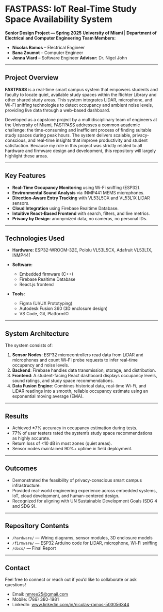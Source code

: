# FASTPASS: IoT Real-Time Study Space Availability System 

**Senior Design Project — Spring 2025**
**University of Miami | Department of Electrical and Computer Engineering**
**Team Members:**

* **Nicolas Ramos** – Electrical Engineer
* **Bana Zoumot** – Computer Engineer
* **Jenna Viard** – Software Engineer
  **Advisor:** Dr. Nigel John

---

## Project Overview

**FASTPASS** is a real-time smart campus system that empowers students and faculty to locate quiet, available study spaces within the Richter Library and other shared study areas. This system integrates LiDAR, microphone, and Wi-Fi sniffing technologies to detect occupancy and ambient noise levels, providing live data through a web-based dashboard.

Developed as a capstone project by a multidisciplinary team of engineers at the University of Miami, FASTPASS addresses a common academic challenge: the time-consuming and inefficient process of finding suitable study spaces during peak hours. The system delivers scalable, privacy-conscious, and real-time insights that improve productivity and student satisfaction. Because my role in this project was strictly related to all hardware and firmware design and development, this repository will largely highlight these areas.

---

## Key Features

* **Real-Time Occupancy Monitoring** using Wi-Fi sniffing (ESP32).
* **Environmental Sound Analysis** via INMP441 MEMS microphones.
* **Direction-Aware Entry Tracking** with VL53L5CX and VL53L1X LiDAR sensors.
* **Cloud Integration** using Firebase Realtime Database.
* **Intuitive React-Based Frontend** with search, filters, and live metrics.
* **Privacy by Design**: anonymized data, no cameras, no personal IDs.

---

## Technologies Used

* **Hardware:** ESP32-WROOM-32E, Pololu VL53L5CX, Adafruit VL53L1X, INMP441

* **Software:**

  * Embedded firmware (C++)
  * Firebase Realtime Database
  * React.js frontend
    
* **Tools:**

  * Figma (UI/UX Prototyping)
  * Autodesk Fusion 360 (3D enclosure design)
  * VS Code, Git, PlatformIO

---

## System Architecture

The system consists of:

1. **Sensor Nodes**: ESP32 microcontrollers read data from LiDAR and microphones and count Wi-Fi probe requests to infer real-time occupancy and noise levels.
2. **Backend**: Firebase handles data transmission, storage, and distribution.
3. **Frontend**: A student-facing React dashboard displays occupancy levels, sound ratings, and study space recommendations.
4. **Data Fusion Engine**: Combines historical data, real-time Wi-Fi, and LiDAR readings into a smooth, reliable occupancy estimate using an exponential moving average (EMA).

---

## Results

* Achieved ±7% accuracy in occupancy estimation during tests.
* 77% of user testers rated the system’s study space recommendations as highly accurate.
* Return loss of <10 dB in most zones (quiet areas).
* Sensor nodes maintained 90%+ uptime in field deployment.

---

## Outcomes

* Demonstrated the feasibility of privacy-conscious smart campus infrastructure.
* Provided real-world engineering experience across embedded systems, IoT, cloud development, and human-centered design.
* Recognized for aligning with UN Sustainable Development Goals (SDG 4 and SDG 9).

---

## Repository Contents

* `/hardware/` — Wiring diagrams, sensor modules, 3D enclosure models
* `/firmware/` — ESP32 Arduino code for LiDAR, microphone, Wi-Fi sniffing
* `/docs/` — Final Report

---

## Contact
Feel free to connect or reach out if you’d like to collaborate or ask questions!
- Email: nmree25@gmail.com
- Mobile: (786) 380-1981
- LinkedIn: www.linkedin.com/in/nicolas-ramos-503056344
